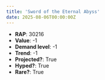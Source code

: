 ```yaml
---
title: 'Sword of the Eternal Abyss'
date: 2025-08-06T00:00:00Z
---
```

- **RAP**: 30216
- **Value**: -1
- **Demand level**: -1
- **Trend**: -1
- **Projected?**: True
- **Hyped?**: True
- **Rare?**: True

